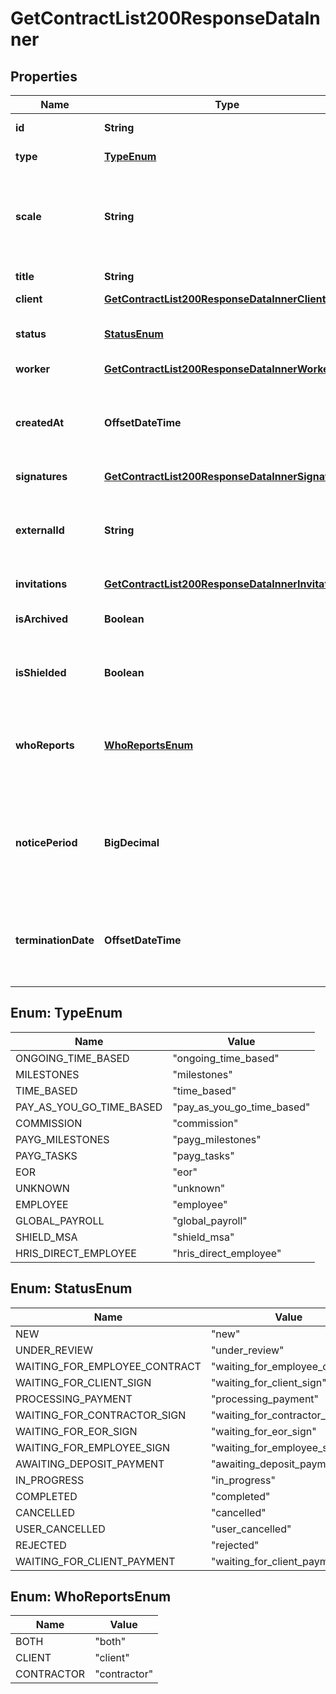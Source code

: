 

# GetContractList200ResponseDataInner


## Properties

| Name | Type | Description | Notes |
|------------ | ------------- | ------------- | -------------|
|**id** | **String** | UUID of the contract. |  |
|**type** | [**TypeEnum**](#TypeEnum) | Type of a contract. |  |
|**scale** | **String** | The payment scale (e.g., hourly, weekly, monthly, etc.). |  [optional] |
|**title** | **String** | Title of the contract. |  |
|**client** | [**GetContractList200ResponseDataInnerClient**](GetContractList200ResponseDataInnerClient.md) |  |  |
|**status** | [**StatusEnum**](#StatusEnum) | Status of a contract in Deel workflow. |  |
|**worker** | [**GetContractList200ResponseDataInnerWorker**](GetContractList200ResponseDataInnerWorker.md) |  |  [optional] |
|**createdAt** | **OffsetDateTime** | Timestamp when the contract was created, in ISO-8601 format. |  |
|**signatures** | [**GetContractList200ResponseDataInnerSignatures**](GetContractList200ResponseDataInnerSignatures.md) |  |  |
|**externalId** | **String** | A unique identifier for the object provided by an external system. |  [optional] |
|**invitations** | [**GetContractList200ResponseDataInnerInvitations**](GetContractList200ResponseDataInnerInvitations.md) |  |  |
|**isArchived** | **Boolean** | Indicates whether the contract is archived. |  |
|**isShielded** | **Boolean** | Indicates whether the contract is shielded. |  |
|**whoReports** | [**WhoReportsEnum**](#WhoReportsEnum) | Indicates who is responsible for providing regular reports. |  [optional] |
|**noticePeriod** | **BigDecimal** | Number of days required to give notice before terminating the contract. |  [optional] |
|**terminationDate** | **OffsetDateTime** | Date when the contract is terminated, in ISO-8601 format. |  |



## Enum: TypeEnum

| Name | Value |
|---- | -----|
| ONGOING_TIME_BASED | &quot;ongoing_time_based&quot; |
| MILESTONES | &quot;milestones&quot; |
| TIME_BASED | &quot;time_based&quot; |
| PAY_AS_YOU_GO_TIME_BASED | &quot;pay_as_you_go_time_based&quot; |
| COMMISSION | &quot;commission&quot; |
| PAYG_MILESTONES | &quot;payg_milestones&quot; |
| PAYG_TASKS | &quot;payg_tasks&quot; |
| EOR | &quot;eor&quot; |
| UNKNOWN | &quot;unknown&quot; |
| EMPLOYEE | &quot;employee&quot; |
| GLOBAL_PAYROLL | &quot;global_payroll&quot; |
| SHIELD_MSA | &quot;shield_msa&quot; |
| HRIS_DIRECT_EMPLOYEE | &quot;hris_direct_employee&quot; |



## Enum: StatusEnum

| Name | Value |
|---- | -----|
| NEW | &quot;new&quot; |
| UNDER_REVIEW | &quot;under_review&quot; |
| WAITING_FOR_EMPLOYEE_CONTRACT | &quot;waiting_for_employee_contract&quot; |
| WAITING_FOR_CLIENT_SIGN | &quot;waiting_for_client_sign&quot; |
| PROCESSING_PAYMENT | &quot;processing_payment&quot; |
| WAITING_FOR_CONTRACTOR_SIGN | &quot;waiting_for_contractor_sign&quot; |
| WAITING_FOR_EOR_SIGN | &quot;waiting_for_eor_sign&quot; |
| WAITING_FOR_EMPLOYEE_SIGN | &quot;waiting_for_employee_sign&quot; |
| AWAITING_DEPOSIT_PAYMENT | &quot;awaiting_deposit_payment&quot; |
| IN_PROGRESS | &quot;in_progress&quot; |
| COMPLETED | &quot;completed&quot; |
| CANCELLED | &quot;cancelled&quot; |
| USER_CANCELLED | &quot;user_cancelled&quot; |
| REJECTED | &quot;rejected&quot; |
| WAITING_FOR_CLIENT_PAYMENT | &quot;waiting_for_client_payment&quot; |



## Enum: WhoReportsEnum

| Name | Value |
|---- | -----|
| BOTH | &quot;both&quot; |
| CLIENT | &quot;client&quot; |
| CONTRACTOR | &quot;contractor&quot; |



